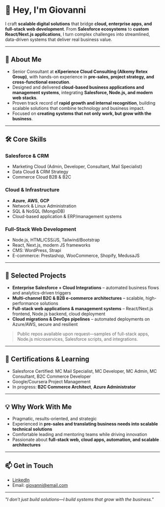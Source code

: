 # 👋 Hey, I'm Giovanni

I craft **scalable digital solutions** that bridge **cloud, enterprise apps, and full-stack web development**. From **Salesforce ecosystems** to **custom React/Next.js applications**, I turn complex challenges into streamlined, data-driven systems that deliver real business value.

---

## 🚀 About Me

- Senior Consultant at **eXperience Cloud Consulting (Alkemy Retex Group)**, with hands-on experience in **pre-sales, project strategy, and cross-functional execution**.  
- Designed and delivered **cloud-based business applications and management systems**, integrating **Salesforce, Node.js, and modern web stacks**.  
- Proven track record of **rapid growth and internal recognition**, building scalable solutions that combine technology and business impact.  
- Focused on **creating systems that not only work, but grow with the business**.

---

## 🛠 Core Skills

### Salesforce & CRM
- Marketing Cloud (Admin, Developer, Consultant, Mail Specialist)  
- Data Cloud & CRM Strategy  
- Commerce Cloud B2B & B2C  

### Cloud & Infrastructure
- **Azure**, **AWS**, **GCP**  
- Network & Linux Administration  
- SQL & NoSQL (MongoDB)  
- Cloud-based application & ERP/management systems  

### Full-Stack Web Development
- Node.js, HTML/CSS/JS, Tailwind/Bootstrap  
- React, Next.js, modern JS frameworks  
- CMS: WordPress, Strapi  
- E-commerce: Prestashop, WooCommerce, Shopify, MedusaJS  

---

## 📂 Selected Projects

- **Enterprise Salesforce + Cloud Integrations** – automated business flows and analytics-driven triggers  
- **Multi-channel B2C & B2B e-commerce architectures** – scalable, high-performance solutions  
- **Full-stack web applications & management systems** – React/Next.js frontend, Node.js backend, cloud deployment  
- **Cloud migrations & DevOps pipelines** – automated deployments on Azure/AWS, secure and resilient  

> Public repos available upon request—samples of full-stack apps, Node.js microservices, Salesforce scripts, and integrations.

---

## 🌱 Certifications & Learning
- Salesforce Certified: MC Mail Specialist, MC Developer, MC Admin, MC Consultant, B2C Commerce Developer  
- Google/Coursera Project Management  
- In progress: **B2C Commerce Architect**, **Azure Administrator**

---

## 💡 Why Work With Me
- Pragmatic, results-oriented, and strategic  
- Experienced in **pre-sales and translating business needs into scalable technical solutions**  
- Comfortable leading and mentoring teams while driving innovation  
- Passionate about **full-stack web, cloud apps, automation, and scalable architectures**

---

## 📫 Get in Touch
- [LinkedIn](https://www.linkedin.com/in/giovanni)  
- Email: giovanni@email.com  

---

*"I don’t just build solutions—I build systems that grow with the business."*
